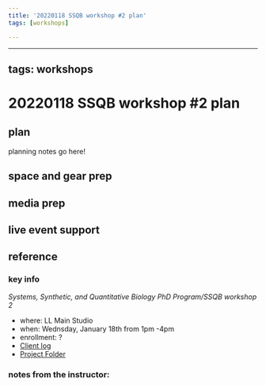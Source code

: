 ```yaml
---
title: '20220118 SSQB workshop #2 plan'
tags: [workshops]

---
```


---
tags: workshops
---
# 20220118 SSQB workshop #2 plan

## plan
planning notes go here!
## space and gear prep
## media prep
## live event support
## reference
### key info
*Systems, Synthetic, and Quantitative Biology PhD Program/SSQB workshop 2*
* where: LL Main Studio
* when: Wednsday, January 18th from 1pm -4pm
* enrollment: ? 
* [Client log](https://docs.google.com/document/d/18Zz4bqDIdvfFD85mCrsjAuIUJ_P8KrSpbmmPCczyPEU/edit#heading=h.n2leil7wfflg)
* [Project Folder](https://drive.google.com/drive/folders/1lngQLHbU70kmpbj-fwBjTuo-1zvZIMaE)

### notes from the instructor:
